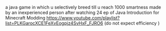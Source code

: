 a java game in which u selectively breed till u reach 1000 smartness 
made by an inexperienced person after watching 24 ep of Java Introduction for Minecraft Modding https://www.youtube.com/playlist?list=PLKGarocXCE1FeXvEogpjz4SvHxF_FJRO6 (do not expect efficiency )
